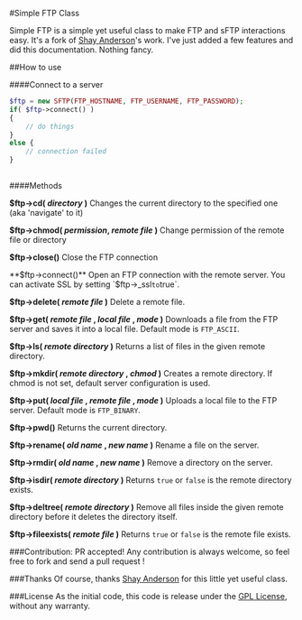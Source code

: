 #Simple FTP Class

Simple FTP is a simple yet useful class to make FTP and sFTP interactions easy.
It's a fork of [Shay Anderson](http://www.shayanderson.com/php/simple-ftp-class-for-php.htm)'s work. 
I've just added a few features and did this documentation. Nothing fancy.

##How to use

####Connect to a server
```php
$ftp = new SFTP(FTP_HOSTNAME, FTP_USERNAME, FTP_PASSWORD);
if( $ftp->connect() )
{
    // do things
}
else {
    // connection failed
}
    
```

####Methods

**$ftp->cd( *directory* )**
Changes the current directory to the specified one (aka 'navigate' to it)

**$ftp->chmod( *permission*, *remote file* )**
Change permission of the remote file or directory

**$ftp->close()**
Close the FTP connection

**$ftp->connect()**
Open an FTP connection with the remote server.
You can activate SSL by setting `$ftp->_ssl` to `true`.

**$ftp->delete( *remote file* )**
Delete a remote file.

**$ftp->get( *remote file* , *local file* , *mode* )**
Downloads a file from the FTP server and saves it into a local file.
Default mode is `FTP_ASCII`.

**$ftp->ls( *remote directory* )**
Returns a list of files in the given remote directory.

**$ftp->mkdir( *remote directory* , *chmod* )**
Creates a remote directory. 
If chmod is not set, default server configuration is used.

**$ftp->put( *local file* , *remote file* , *mode* )**
Uploads a local file to the FTP server.
Default mode is `FTP_BINARY`.

**$ftp->pwd()**
Returns the current directory.

**$ftp->rename( *old name* , *new name* )**
Rename a file on the server.

**$ftp->rmdir( *old name* , *new name* )**
Remove a directory on the server.

**$ftp->isdir( *remote directory* )**
Returns `true` or `false` is the remote directory exists. 

**$ftp->deltree( *remote directory* )**
Remove all files inside the given remote directory before it deletes the directory itself.

**$ftp->fileexists( *remote file* )**
Returns `true` or `false` is the remote file exists.

###Contribution:  PR accepted!
Any contribution is always welcome, so feel free to fork and send a pull request !

###Thanks
Of course, thanks [Shay Anderson](http://www.shayanderson.com/php/simple-ftp-class-for-php.htm) for this little yet useful class.

###License
As the initial code, this code is release under the [GPL License](https://gnu.org/licenses/gpl.html), without any warranty.